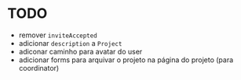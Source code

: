 # TODO

- remover `inviteAccepted`
- adicionar `description` a `Project`
- adiconar caminho para avatar do user
- adicionar forms para arquivar o projeto na página do projeto (para coordinator)
